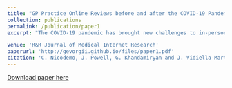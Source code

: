 ```yaml
---
title: "GP Practice Online Reviews before and after the COVID-19 Pandemic"
collection: publications
permalink: /publication/paper1
excerpt: "The COVID-19 pandemic has brought new challenges to in-person encounters with general practitioners (GPs) and has fostered the use of digital health tools. Patient online reviews (PORs) of health care experience offer a method for patients to feedback on the quality of their care. This study sought to determine the latest trends in patient feedback for English GP practices in the National Health Service (NHS). Publicly available PORs for English GP practices between January 2019 and February 2021 were identified and scraped from the NHS website. PORs were characterized based on numerical star ratings (ranging from one to five) and the polarity of their comments. These measures were also calculated at GP practice level to understand whether patients’ perceptions of their practices are constant across time. Of the 58,970 PORs posted between February 2019 and February 2021, 64·6% were positive (defined as a star rating of four or five out of five). After the lockdown measures imposed in April 2020, the share of encounters with GPs rated positively by customers increased. General practices were less likely to reply to their patients’ reviews after April 2020. The relative rank of practices based on their average star rating remained rather constant after the start of the lockdown measures. This study demonstrates how PORs can be used to detect instances of particularly good or bad practice. Since GP Patient Survey has been disrupted during the COVID-19 period, this could be another measure for policy makers to track practice quality."

venue: 'R&R Journal of Medical Internet Research'
paperurl: 'http://gevorgii.github.io/files/paper1.pdf'
citation: 'C. Nicodemo, J. Powell, G. Khandamiryan and J. Vidiella-Martin, RR Journal of Medical Internet Research'
---
```


[Download paper here](http://gevorgii.github.io/files/paper1.pdf)


